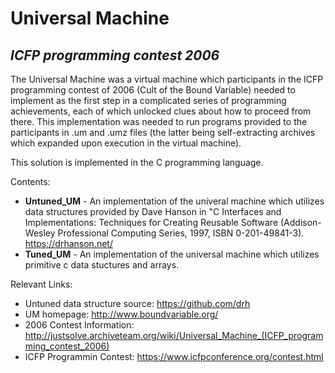 # Universal Machine 
## _ICFP programming contest 2006_

The Universal Machine was a virtual machine which participants in the ICFP programming contest of 2006 (Cult of the Bound Variable) needed to implement as the first step in a complicated series of programming achievements, each of which unlocked clues about how to proceed from there. This implementation was needed to run programs provided to the participants in .um and .umz files (the latter being self-extracting archives which expanded upon execution in the virtual machine).

This solution is implemented in the C programming language.

Contents:
- **Untuned_UM** - An implementation of the univeral machine which utilizes data structures provided by Dave Hanson in "C Interfaces and Implementations: Techniques for Creating Reusable Software (Addison-Wesley Professional Computing Series, 1997, ISBN 0-201-49841-3). https://drhanson.net/
- **Tuned_UM** - An implementation of the universal machine which utilizes primitive c data stuctures and arrays.

Relevant Links:
- Untuned data structure source: https://github.com/drh
- UM homepage: http://www.boundvariable.org/
- 2006 Contest Information: http://justsolve.archiveteam.org/wiki/Universal_Machine_(ICFP_programming_contest_2006)
- ICFP Programmin Contest: https://www.icfpconference.org/contest.html
